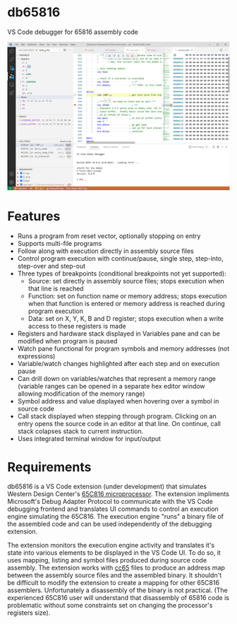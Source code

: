# db65816
VS Code debugger for 65816 assembly code

![Screenshot of db65816 debugger](img/db65816.png)

# Features
* Runs a program from reset vector, optionally stopping on entry
* Supports multi-file programs
* Follow along with execution directly in assembly source files
* Control program execution with continue/pause, single step, step-into, step-over and step-out
* Three types of breakpoints (conditional breakpoints not yet supported):
    * Source: set directly in assembly source files; stops execution when that line is reached
    * Function: set on function name or memory address; stops execution when that function is entered or memory address is reached during program execution
    * Data: set on X, Y, K, B and D register; stops execution when a write access to these registers is made
* Registers and hardware stack displayed in Variables pane and can be modified when program is paused
* Watch pane functional for program symbols and memory addresses (not expressions)
* Variable/watch changes highlighted after each step and on execution pause
* Can drill down on variables/watches that represent a memory range (variable ranges can be opened in a separate hex editor window allowing modification of the memory range)
* Symbol address and value displayed when hovering over a symbol in source code
* Call stack displayed when stepping through program.  Clicking on an entry opens the source code in an editor at that line.  On continue, call stack colapses stack to current instruction.
* Uses integrated terminal window for input/output

# Requirements
db65816 is a VS Code extension (under development) that simulates Western Design Center's [65C816 microprocessor](https://www.wdc65xx.com/wdc/documentation/w65c816s.pdf).  The extension impliments Microsoft's Debug Adapter Protocol to communicate with the VS Code debugging frontend and translates UI commands to control an execution engine simulating the 65C816.  The execution engine "runs" a binary file of the assembled code and can be used independently of the debugging extension.

The extension monitors the execution engine activity and translates it's state into various elements to be displayed in the VS Code UI.  To do so, it uses mapping, listing and symbol files produced during source code assembly.  The extension works with [cc65](https://github.com/cc65/cc65) files to produce an address map between the assembly source files and the assembled binary.  It shouldn't be difficult to modify the extension to create a mapping for other 65C816 assemblers. Unfortunately a disassembly of the binary is not practical.  (The experienced 65C816 user will understand that disassembly of 65816 code is problematic without some constraints set on changing the processor's registers size).

